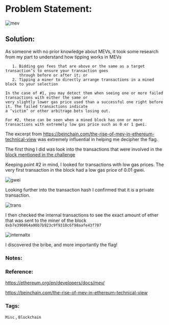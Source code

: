# Problem Statement:

![mev](https://user-images.githubusercontent.com/53595853/133980389-8566bf06-edbd-4445-bf33-ed22cd96e7e6.png)

## Solution:

As someone with no prior knowledge about MEVs, it took some research from my part to understand how tipping works in MEVs

```
   1. Bidding gas fees that are above or the same as a target transaction’s to ensure your transaction goes 
      through before or after it; or
   2. Tipping a miner to directly arrange transactions in a mined block to your selection

In the case of #1, you may detect them when seeing one or more failed transactions with either the same or 
very slightly lower gas price used than a successful one right before it. The failed transactions indicate 
a ‘victim’ or other arbitrage bots losing out.

For #2, these can be seen when a mined block has one or more transactions with extremely low gas price such as 0 or 1 gwei.
```

The excerpt from https://beinchain.com/the-rise-of-mev-in-ethereum-technical-view was extremely influential in helping me decipher the flag.

The first thing I did was look into the transactions that were involved in the [block mentioned in the challenge](https://etherscan.io/block/12983883)

Keeping point #2 in mind, I looked for transactions with low gas prices.
The very first transaction in the block had a low gas price of 0.01 gwei.

![gwei](https://user-images.githubusercontent.com/53595853/133987379-5950e63e-c8e3-42f5-b7ed-9e629d4a31fc.png)

Looking further into the transaction hash I confirmed that it is a private transaction.

![trans](https://user-images.githubusercontent.com/53595853/133987593-86b7f3a5-4312-4eb2-85fd-b5c1e93aa85c.png)

I then checked the internal transactions to see the exact amount of ether that was sent to the miner of the block `0xb7e390864a90b7b923c9f9310c6f98aafe43f707`

![internaltx](https://user-images.githubusercontent.com/53595853/133987747-0d77e32e-ea90-40a6-ad92-f71e7d9f6a52.png)

I discovered the bribe, and more importantly the flag!

### Notes:
### Reference:
https://ethereum.org/en/developers/docs/mev/

https://beinchain.com/the-rise-of-mev-in-ethereum-technical-view

### Tags:
`Misc` , `Blockchain`